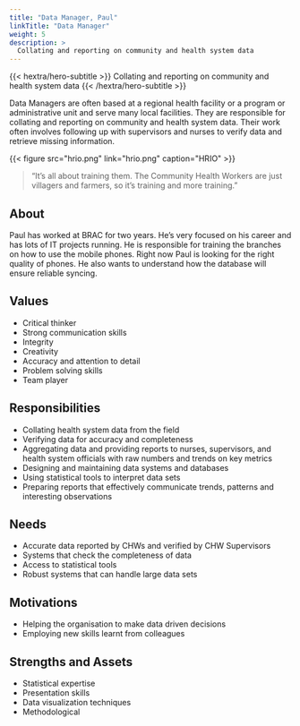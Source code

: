 ```yaml
---
title: "Data Manager, Paul"
linkTitle: "Data Manager"
weight: 5
description: >
  Collating and reporting on community and health system data
---
```


{{< hextra/hero-subtitle >}}
  Collating and reporting on community and health system data
{{< /hextra/hero-subtitle >}}

Data Managers are often based at a regional health facility or a program or administrative unit and serve many local facilities. They are responsible for collating and reporting on community and health system data. Their work often involves following up with supervisors and nurses to verify data and retrieve missing information.

{{< figure src="hrio.png" link="hrio.png" caption="HRIO" >}}

> “It’s all about training them. The Community Health Workers are just villagers and farmers, so it’s training and more training.”

## About

Paul has worked at BRAC for two years. He’s very focused on his career and has lots of IT projects running. He is responsible for training the branches on how to use the mobile phones. Right now Paul is looking for the right quality of phones. He also wants to understand how the database will ensure reliable syncing.

## Values

- Critical thinker
- Strong communication skills
- Integrity
- Creativity
- Accuracy and attention to detail
- Problem solving skills
- Team player


## Responsibilities

- Collating health system data from the field
- Verifying data for accuracy and completeness
- Aggregating data and providing reports to nurses, supervisors, and health system officials with raw numbers and trends on key metrics
- Designing and maintaining data systems and databases
- Using statistical tools to interpret data sets
- Preparing reports that effectively communicate trends, patterns and interesting observations


## Needs

- Accurate data reported by CHWs and verified by CHW Supervisors
- Systems that check the completeness of data
- Access to statistical tools
- Robust systems that can handle large data sets

## Motivations

- Helping the organisation to make data driven decisions
- Employing new skills learnt from colleagues


## Strengths and Assets

- Statistical expertise
- Presentation skills
- Data visualization techniques
- Methodological
